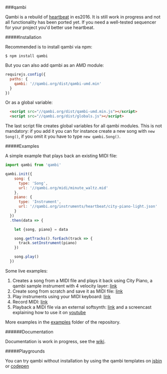 ###qambi

Qambi is a rebuild of [heartbeat](https://abudaan.github.io/heartbeat) in es2016. It is still work in progress and not all functionality has been ported yet. If you need a well-tested sequencer for your project you'd better use heartbeat.


#####Installation

Recommended is to install qambi via npm:

```
$ npm install qambi
```

But you can also add qambi as an AMD module:
```javascript
requirejs.config({
  paths: {
    qambi: '//qambi.org/dist/qambi-umd.min'
  }
})

```


Or as a global variable:
```html
  <script src="//qambi.org/dist/qambi-umd.min.js"></script>
  <script src="//qambi.org/dist/globals.js"></script>
```
The last script file creates global variables for all qambi modules. This is not mandatory: if you add it you can for instance create a new song with `new Song()`, if you omit it you have to type `new qambi.Song()`.


#####Examples

A simple example that plays back an existing MIDI file:


``` javascript
import qambi from 'qambi'

qambi.init({
    song: {
      type: 'Song',
      url: '//qambi.org/midi/minute_waltz.mid'
    },
    piano: {
      type: 'Instrument',
      url: '//qambi.org/instruments/heartbeat/city-piano-light.json'
    }
  })
  .then(data => {

    let {song, piano} = data

    song.getTracks().forEach(track => {
      track.setInstrument(piano)
    })

    song.play()
  })

```

Some live examples:

  1. Creates a song from a MIDI file and plays it back using City Piano, a qambi sample instrument with 4 velocity layer: [link](http://qambi.org/examples/example1/)
  2. Create song from scratch and save it as MIDI file: [link](http://qambi.org/examples/example2/)
  3. Play instruments using your MIDI keyboard: [link](http://qambi.org/examples/example3/)
  4. Record MIDI: [link](http://qambi.org/examples/midi-recording/)
  5. Playback a MIDI file via an external softsynth: [link](http://qambi.org/examples/midi-sync/) and a screencast explaining how to use it on [youtube](https://www.youtube.com/embed/zj1Sof90N7k)

More examples in the [examples](https://github.com/abudaan/qambi/tree/gh-pages/examples) folder of the repository.


######Documentation

Documentation is work in progress, see the [wiki](https://github.com/abudaan/qambi/wiki).

#####Playgrounds

You can try qambi without installation by using the qambi templates on [jsbin](http://jsbin.com/kosuva/edit?js,output) or [codepen](http://codepen.io/abudaan/pen/YqmMbK?editors=0010)


